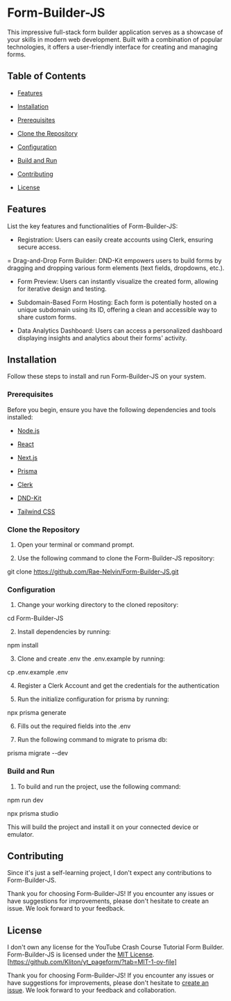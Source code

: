 # Form-Builder-JS

This impressive full-stack form builder application serves as a showcase of your skills in modern web development. Built with a combination of popular technologies, it offers a user-friendly interface for creating and managing forms.

## Table of Contents

- [Features](#features)

- [Installation](#installation)

- [Prerequisites](#prerequisites)

- [Clone the Repository](#clone-the-repository)

- [Configuration](#configuration)

- [Build and Run](#build-and-run)

- [Contributing](#contributing)

- [License](#license)

## Features

List the key features and functionalities of Form-Builder-JS:

- Registration: Users can easily create accounts using Clerk, ensuring secure access.

= Drag-and-Drop Form Builder: DND-Kit empowers users to build forms by dragging and dropping various form elements (text fields, dropdowns, etc.).

- Form Preview: Users can instantly visualize the created form, allowing for iterative design and testing.

- Subdomain-Based Form Hosting: Each form is potentially hosted on a unique subdomain using its ID, offering a clean and accessible way to share custom forms.

- Data Analytics Dashboard: Users can access a personalized dashboard displaying insights and analytics about their forms' activity.

## Installation

Follow these steps to install and run Form-Builder-JS on your system.

### Prerequisites

Before you begin, ensure you have the following dependencies and tools installed:

- [Node.js](https://nodejs.org/en)

- [React](https://react.dev/)

- [Next.js](https://nextjs.org/)

- [Prisma](https://www.prisma.io/)

- [Clerk](https://clerk.com/)

- [DND-Kit](https://dndkit.com/)

- [Tailwind CSS](https://tailwindcss.com/)

### Clone the Repository

1. Open your terminal or command prompt.

2. Use the following command to clone the Form-Builder-JS repository:

git clone https://github.com/Rae-Nelvin/Form-Builder-JS.git

### Configuration

1. Change your working directory to the cloned repository:

cd Form-Builder-JS

2. Install dependencies by running:

npm install

3. Clone and create .env the .env.example by running:

cp .env.example .env

4. Register a Clerk Account and get the credentials for the authentication

5. Run the initialize configuration for prisma by running:

npx prisma generate

6. Fills out the required fields into the .env

7. Run the following command to migrate to prisma db:

prisma migrate --dev

### Build and Run

1. To build and run the project, use the following command:

npm run dev

npx prisma studio

This will build the project and install it on your connected device or emulator.

## Contributing

Since it's just a self-learning project, I don't expect any contributions to Form-Builder-JS.

Thank you for choosing Form-Builder-JS! If you encounter any issues or have suggestions for improvements, please don't hesitate to create an issue. We look forward to your feedback.

## License

I don't own any license for the YouTube Crash Course Tutorial Form Builder. Form-Builder-JS is licensed under the [MIT License](LICENSE). [https://github.com/Kliton/yt_pageform/?tab=MIT-1-ov-file]

Thank you for choosing Form-Builder-JS! If you encounter any issues or have suggestions for improvements, please don't hesitate to [create an issue](https://github.com/Kliton/yt_pageform/issues). We look forward to your feedback and collaboration.
